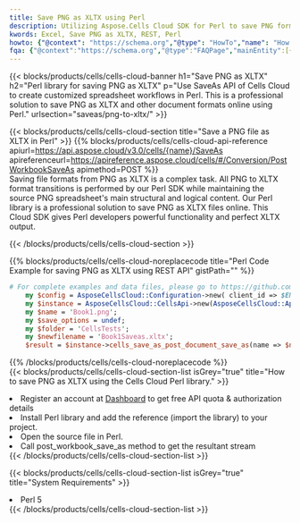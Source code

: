 ```yaml
---
title: Save PNG as XLTX using Perl 
description: Utilizing Aspose.Cells Cloud SDK for Perl to save PNG format file as XLTX format file. 
kwords: Excel, Save PNG as XLTX, REST, Perl
howto: {"@context": "https://schema.org","@type": "HowTo","name": "How to save PNG as XLTX using the Cells Cloud Perl library.","description": "How to save PNG as XLTX using the Cells Cloud Perl library.","image": {"@type": "ImageObject"},"url": "/perl/saveas/png-to-xltx/","step": [{ "@type": "HowToStep","name": "How to save PNG as XLTX using the Cells Cloud Perl library. step 1", "image": {"@type": "ImageObject",},"url": "/perl/saveas/png-to-xltx/","text": "Register an account at <a href='https://dashboard.aspose.cloud/'>Dashboard</a> to get free API quota & authorization details",},{ "@type": "HowToStep","name": "How to save PNG as XLTX using the Cells Cloud Perl library. step 1", "image": {"@type": "ImageObject",},"url": "/perl/saveas/png-to-xltx/","text": "Install Perl library and add the reference (import the library) to your project.",},{ "@type": "HowToStep","name": "How to save PNG as XLTX using the Cells Cloud Perl library. step 1", "image": {"@type": "ImageObject",},"url": "/perl/saveas/png-to-xltx/","text": "Open the source file in Perl.",},{ "@type": "HowToStep","name": "How to save PNG as XLTX using the Cells Cloud Perl library. step 1", "image": {"@type": "ImageObject",},"url": "/perl/saveas/png-to-xltx/","text": "Call post_workbook_save_as method to get the resultant stream",}, ],"supply": {"@type": "HowToSupply","name": "document"},"tool": [{"@type": "HowToTool","name": "VIM, Visual Studio Code, Eclipse"},{"@type": "HowToTool","name": "Aspose Cells"}],"totalTime": "PT6M"}
fqa: {"@context":"https://schema.org","@type":"FAQPage","mainEntity":[{"@type":"Question","name":"Why save file as other formats file in C# using REST API?","acceptedAnswer":{"@type":"Answer","text":"Documents are encoded in many ways, and some files may be incompatible with the software you use. To open and read such files, just save them as appropriate file formats.<br/><ol><li>Install .NET SDK and add the reference (import the library) to your project.</li><li>Open the source file in C# using REST API.</li><li>Call the PostWorkbookSaveAsRequest() method, passing an output filename with required extension.</li><li>Get the result of save as a separate file.</li></ol>"}},{"@type":"Question","name":"What file formats can I save as with your C# library?","acceptedAnswer":{"@type":"Answer","text":"We support a variety of file formats for conversion using .NET library, including XLSX, Excel, xls , PDF, CSV, HTML, Markdown, XML, PNG, JPG, TIFF, Json, TXT and many more."}},{"@type":"Question","name":"What is the maximum allowed file size for conversion using this .NET library?","acceptedAnswer":{"@type":"Answer","text":"There are no file size limits for format conversions using .NET library."}}]}
---
```



{{< blocks/products/cells/cells-cloud-banner h1="Save PNG as XLTX" h2="Perl library for saving PNG as XLTX" p="Use SaveAs API of Cells Cloud to create customized spreadsheet workflows in Perl. This is a professional solution to save PNG as XLTX and other document formats online using Perl." urlsection="saveas/png-to-xltx/" >}}

{{< blocks/products/cells/cells-cloud-section  title="Save a PNG file as XLTX in Perl" >}}
{{% blocks/products/cells/cells-cloud-api-reference  apiurl=https://api.aspose.cloud/v3.0/cells/{name}/SaveAs  apireferenceurl=https://apireference.aspose.cloud/cells/#/Conversion/PostWorkbookSaveAs  apimethod=POST %}}
<br/>
Saving file formats from PNG as XLTX is a complex task. All PNG to XLTX format transitions is performed by our Perl SDK while maintaining the source PNG spreadsheet's main structural and logical content. Our Perl library is a professional solution to save PNG as XLTX files online. This Cloud SDK gives Perl developers powerful functionality and perfect XLTX output.

{{< /blocks/products/cells/cells-cloud-section >}}

{{% blocks/products/cells/cells-cloud-noreplacecode title="Perl Code Example for saving PNG as XLTX using REST API" gistPath="" %}}
  
```perl
# For complete examples and data files, please go to https://github.com/aspose-cells-cloud/aspose-cells-cloud-perl/
    my $config = AsposeCellsCloud::Configuration->new( client_id => $ENV{'ProductClientId'}, client_secret => $ENV{'ProductClientSecret'});
    my $instance = AsposeCellsCloud::CellsApi->new(AsposeCellsCloud::ApiClient->new( $config));
    my $name = 'Book1.png';
    my $save_options = undef;
    my $folder = 'CellsTests';
    my $newfilename = 'Book1Saveas.xltx';
    $result = $instance->cells_save_as_post_document_save_as(name => $name,save_options => $save_options, newfilename => $newfilename, folder => $folder);
```
  
{{% /blocks/products/cells/cells-cloud-noreplacecode  %}}
<br/>
{{< blocks/products/cells/cells-cloud-section-list isGrey="true"  title="How to save PNG as XLTX using the Cells Cloud Perl library." >}}
<li>Register an account at <a href="https://dashboard.aspose.cloud/">Dashboard</a> to get free API quota & authorization details</li>
<li>Install Perl library and add the reference (import the library) to your project.</li>
<li>Open the source file in Perl.</li>
<li>Call post_workbook_save_as method to get the resultant stream</li>
{{< /blocks/products/cells/cells-cloud-section-list >}}

{{< blocks/products/cells/cells-cloud-section-list isGrey="true"  title="System Requirements" >}}
<li>Perl 5</li>
{{< /blocks/products/cells/cells-cloud-section-list >}}
